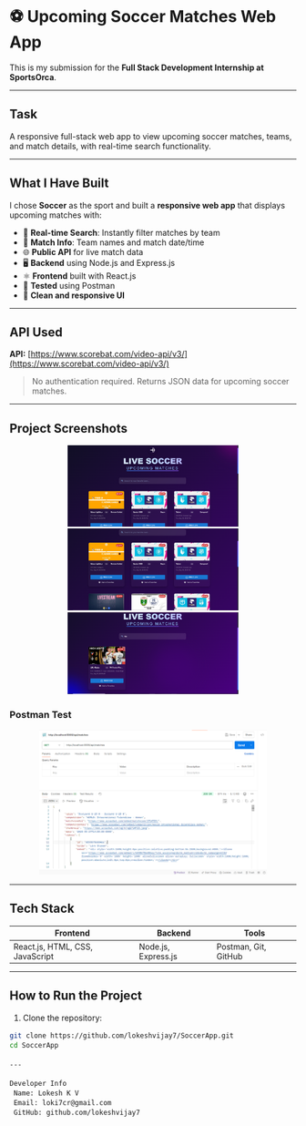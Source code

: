 # ⚽ Upcoming Soccer Matches Web App

This is my submission for the **Full Stack Development Internship at SportsOrca**.

---

## Task

A responsive full-stack web app to view upcoming soccer matches, teams, and match details, with real-time search functionality.

---

## What I Have Built

I chose **Soccer** as the sport and built a **responsive web app** that displays upcoming matches with:

- 🧠 **Real-time Search**: Instantly filter matches by team
- 🧾 **Match Info**: Team names and match date/time
- 🌐 **Public API** for live match data
- 🖥️ **Backend** using Node.js and Express.js
- ⚛️ **Frontend** built with React.js
- 🧪 **Tested** using Postman
- 📸 **Clean and responsive UI**

---

## API Used

**API:** [https://www.scorebat.com/video-api/v3/](https://www.scorebat.com/video-api/v3/)

> No authentication required. Returns JSON data for upcoming soccer matches.

---

## Project Screenshots

<p align="center"> <img src="screenshots/output-1.png" alt="UI Output 1" width="300"/> <img src="screenshots/output-2.png" alt="UI Output 2" width="300"/> <img src="screenshots/output-3.png" alt="UI Output 3" width="300"/> </p>


### Postman Test
<p align="center"> <img src="postman/test-1.png" alt="Postman Test" width="400"/> </p>

---

## Tech Stack

| Frontend           | Backend             | Tools               |
|--------------------|---------------------|---------------------|
| React.js, HTML, CSS, JavaScript | Node.js, Express.js  | Postman, Git, GitHub |

---

## How to Run the Project

1. Clone the repository:
```bash
git clone https://github.com/lokeshvijay7/SoccerApp.git
cd SoccerApp

---

Developer Info
 Name: Lokesh K V
 Email: loki7cr@gmail.com
 GitHub: github.com/lokeshvijay7
